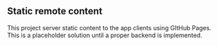 ## Static remote content

This project server static content to the app clients using GItHub Pages. This is a placeholder solution until a proper backend is implemented.